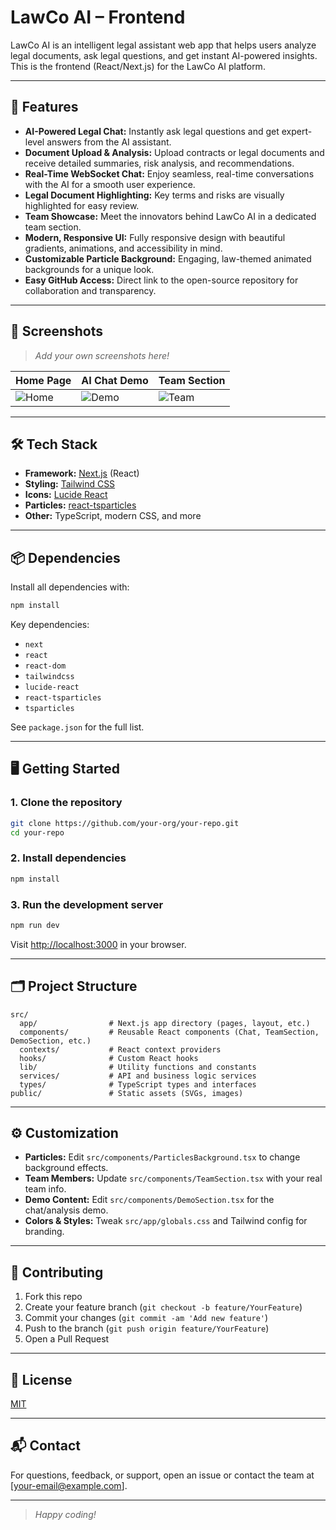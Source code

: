 # LawCo AI – Frontend

LawCo AI is an intelligent legal assistant web app that helps users analyze legal documents, ask legal questions, and get instant AI-powered insights. This is the frontend (React/Next.js) for the LawCo AI platform.

---

## 🚀 Features

- **AI-Powered Legal Chat:** Instantly ask legal questions and get expert-level answers from the AI assistant.
- **Document Upload & Analysis:** Upload contracts or legal documents and receive detailed summaries, risk analysis, and recommendations.
- **Real-Time WebSocket Chat:** Enjoy seamless, real-time conversations with the AI for a smooth user experience.
- **Legal Document Highlighting:** Key terms and risks are visually highlighted for easy review.
- **Team Showcase:** Meet the innovators behind LawCo AI in a dedicated team section.
- **Modern, Responsive UI:** Fully responsive design with beautiful gradients, animations, and accessibility in mind.
- **Customizable Particle Background:** Engaging, law-themed animated backgrounds for a unique look.
- **Easy GitHub Access:** Direct link to the open-source repository for collaboration and transparency.

---

## 📸 Screenshots

> _Add your own screenshots here!_

| Home Page                       | AI Chat Demo                    | Team Section                    |
| ------------------------------- | ------------------------------- | ------------------------------- |
| ![Home](./screenshots/home.png) | ![Demo](./screenshots/demo.png) | ![Team](./screenshots/team.png) |

---

## 🛠️ Tech Stack

- **Framework:** [Next.js](https://nextjs.org/) (React)
- **Styling:** [Tailwind CSS](https://tailwindcss.com/)
- **Icons:** [Lucide React](https://lucide.dev/)
- **Particles:** [react-tsparticles](https://particles.js.org/)
- **Other:** TypeScript, modern CSS, and more

---

## 📦 Dependencies

Install all dependencies with:

```bash
npm install
```

Key dependencies:

- `next`
- `react`
- `react-dom`
- `tailwindcss`
- `lucide-react`
- `react-tsparticles`
- `tsparticles`

See `package.json` for the full list.

---

## 🖥️ Getting Started

### 1. **Clone the repository**

```bash
git clone https://github.com/your-org/your-repo.git
cd your-repo
```

### 2. **Install dependencies**

```bash
npm install
```

### 3. **Run the development server**

```bash
npm run dev
```

Visit [http://localhost:3000](http://localhost:3000) in your browser.

---

## 🗂️ Project Structure

```
src/
  app/                # Next.js app directory (pages, layout, etc.)
  components/         # Reusable React components (Chat, TeamSection, DemoSection, etc.)
  contexts/           # React context providers
  hooks/              # Custom React hooks
  lib/                # Utility functions and constants
  services/           # API and business logic services
  types/              # TypeScript types and interfaces
public/               # Static assets (SVGs, images)
```

---

## ⚙️ Customization

- **Particles:** Edit `src/components/ParticlesBackground.tsx` to change background effects.
- **Team Members:** Update `src/components/TeamSection.tsx` with your real team info.
- **Demo Content:** Edit `src/components/DemoSection.tsx` for the chat/analysis demo.
- **Colors & Styles:** Tweak `src/app/globals.css` and Tailwind config for branding.

---

## 🤝 Contributing

1. Fork this repo
2. Create your feature branch (`git checkout -b feature/YourFeature`)
3. Commit your changes (`git commit -am 'Add new feature'`)
4. Push to the branch (`git push origin feature/YourFeature`)
5. Open a Pull Request

---

## 📄 License

[MIT](./LICENSE)

---

## 📬 Contact

For questions, feedback, or support, open an issue or contact the team at [your-email@example.com].

---

> _Happy coding!_
